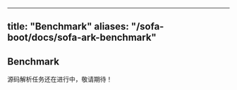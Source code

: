 
---
title: "Benchmark"
aliases: "/sofa-boot/docs/sofa-ark-benchmark"
---


## Benchmark

源码解析任务还在进行中，敬请期待！
